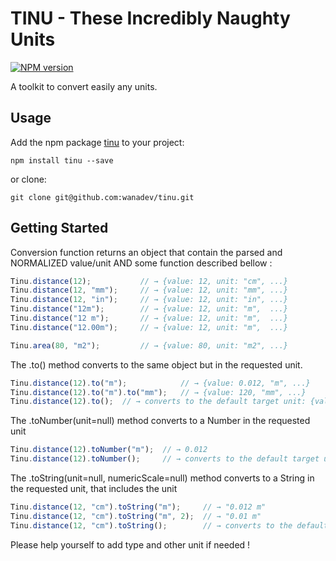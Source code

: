 # TINU - These Incredibly Naughty Units

[![NPM version](https://badge.fury.io/js/tinu.png)](http://badge.fury.io/js/tinu)

A toolkit to convert easily any units.

## Usage

Add the npm package [tinu](https://www.npmjs.com/package/tinu) to your project:

    npm install tinu --save

or clone:

    git clone git@github.com:wanadev/tinu.git

## Getting Started

Conversion function returns an object that contain the parsed and NORMALIZED value/unit AND some function described bellow :

```javascript
Tinu.distance(12);           // → {value: 12, unit: "cm", ...}
Tinu.distance(12, "mm");     // → {value: 12, unit: "mm", ...}
Tinu.distance(12, "in");     // → {value: 12, unit: "in", ...}
Tinu.distance("12m");        // → {value: 12, unit: "m",  ...}
Tinu.distance("12 m");       // → {value: 12, unit: "m",  ...}
Tinu.distance("12.00m");     // → {value: 12, unit: "m",  ...}

Tinu.area(80, "m2");         // → {value: 80, unit: "m2", ...}
```

The .to() method converts to the same object but in the requested unit.

```javascript
Tinu.distance(12).to("m");            // → {value: 0.012, "m", ...}
Tinu.distance(12).to("m").to("mm");   // → {value: 120, "mm", ...}
Tinu.distance(12).to();  // → converts to the default target unit: {value: 0.012, "m", ...}
```

The .toNumber(unit=null) method converts to a Number in the requested unit

```javascript
Tinu.distance(12).toNumber("m");  // → 0.012
Tinu.distance(12).toNumber();     // → converts to the default target unit: 0.012
```

The .toString(unit=null, numericScale=null) method converts to a String in the requested unit, that includes the unit

```javascript
Tinu.distance(12, "cm").toString("m");     // → "0.012 m"
Tinu.distance(12, "cm").toString("m", 2);  // → "0.01 m"
Tinu.distance(12, "cm").toString();        // → converts to the default target unit: "0.012 m"
```

Please help yourself to add type and other unit if needed !
